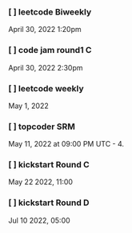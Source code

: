 <div>
<h3>
[ ]  leetcode Biweekly
</h3>
    April 30, 2022 1:20pm 
</div>
<div>
<h3>
[ ]  code jam round1 C
</h3>
    April 30, 2022 2:30pm
<div>
<h3>
[ ]  leetcode weekly
</h3>
    May 1, 2022 
</div>
<div>
<h3>
[ ]  topcoder SRM
</h3>
    May 11, 2022 at 09:00 PM UTC - 4.
</div>
<div>
<h3>
[ ]  kickstart Round C
</h3>
    May 22 2022, 11:00
</div>
<div>
<h3>
[ ]  kickstart Round D
</h3>
    Jul 10 2022, 05:00
</div>